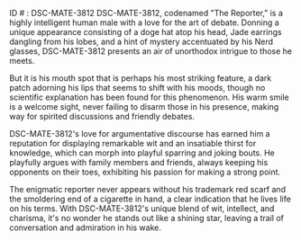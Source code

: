 ID # : DSC-MATE-3812
DSC-MATE-3812, codenamed "The Reporter," is a highly intelligent human male with a love for the art of debate. Donning a unique appearance consisting of a doge hat atop his head, Jade earrings dangling from his lobes, and a hint of mystery accentuated by his Nerd glasses, DSC-MATE-3812 presents an air of unorthodox intrigue to those he meets.

But it is his mouth spot that is perhaps his most striking feature, a dark patch adorning his lips that seems to shift with his moods, though no scientific explanation has been found for this phenomenon. His warm smile is a welcome sight, never failing to disarm those in his presence, making way for spirited discussions and friendly debates.

DSC-MATE-3812's love for argumentative discourse has earned him a reputation for displaying remarkable wit and an insatiable thirst for knowledge, which can morph into playful sparring and joking bouts. He playfully argues with family members and friends, always keeping his opponents on their toes, exhibiting his passion for making a strong point.

The enigmatic reporter never appears without his trademark red scarf and the smoldering end of a cigarette in hand, a clear indication that he lives life on his terms. With DSC-MATE-3812's unique blend of wit, intellect, and charisma, it's no wonder he stands out like a shining star, leaving a trail of conversation and admiration in his wake.